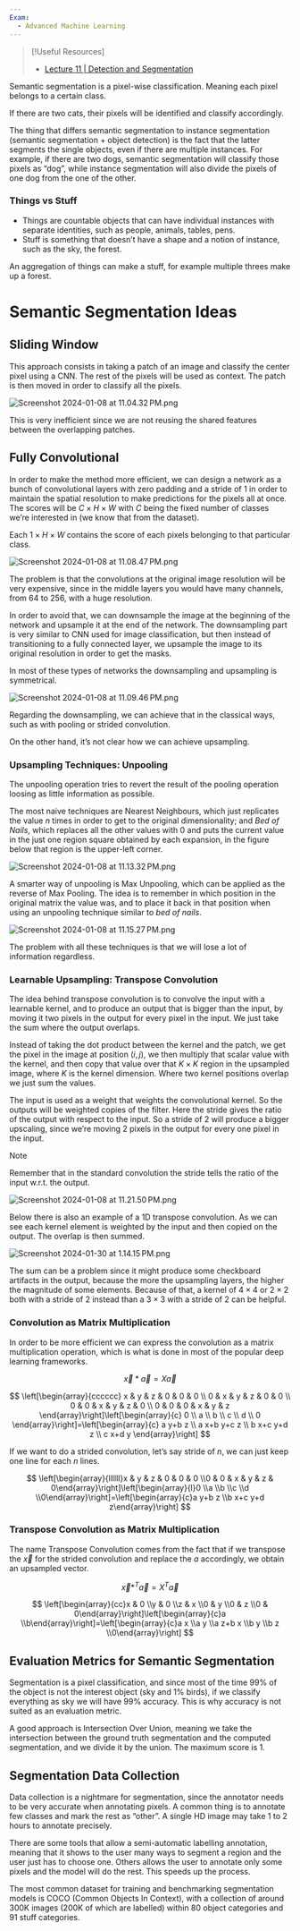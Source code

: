 ```yaml
---
Exam:
  - Advanced Machine Learning
---
```

>[!Useful Resources]
> - [Lecture 11 | Detection and Segmentation](https://www.youtube.com/watch?v=nDPWywWRIRo)

Semantic segmentation is a pixel-wise classification. Meaning each pixel belongs to a certain class.

If there are two cats, their pixels will be identified and classify accordingly.

The thing that differs semantic segmentation to instance segmentation (semantic segmentation + object detection) is the fact that the latter segments the single objects, even if there are multiple instances. For example, if there are two dogs, semantic segmentation will classify those pixels as “dog”, while instance segmentation will also divide the pixels of one dog from the one of the other.

### Things vs Stuff

- Things are countable objects that can have individual instances with separate identities, such as people, animals, tables, pens.
- Stuff is something that doesn’t have a shape and a notion of instance, such as the sky, the forest.

An aggregation of things can make a stuff, for example multiple threes make up a forest.

# Semantic Segmentation Ideas

## Sliding Window

This approach consists in taking a patch of an image and classify the center pixel using a CNN. The rest of the pixels will be used as context. The patch is then moved in order to classify all the pixels.

![Screenshot 2024-01-08 at 11.04.32 PM.png](Screenshot_2024-01-08_at_11.04.32_PM.png)

This is very inefficient since we are not reusing the shared features between the overlapping patches.

## Fully Convolutional

In order to make the method more efficient, we can design a network as a bunch of convolutional layers with zero padding and a stride of 1 in order to maintain the spatial resolution to make predictions for the pixels all at once. The scores will be $C \times H \times W$ with $C$ being the fixed number of classes we’re interested in (we know that from the dataset). 

Each $1 \times H \times W$ contains the score of each pixels belonging to that particular class.

![Screenshot 2024-01-08 at 11.08.47 PM.png](Screenshot_2024-01-08_at_11.08.47_PM.png)

The problem is that the convolutions at the original image resolution will be very expensive, since in the middle layers you would have many channels, from $64$ to $256$, with a huge resolution.

In order to avoid that, we can downsample the image at the beginning of the network and upsample it at the end of the network. The downsampling part is very similar to CNN used for image classification, but then instead of transitioning to a fully connected layer, we upsample the image to its original resolution in order to get the masks.

In most of these types of networks the downsampling and upsampling is symmetrical.

![Screenshot 2024-01-08 at 11.09.46 PM.png](Screenshot_2024-01-08_at_11.09.46_PM.png)

Regarding the downsampling, we can achieve that in the classical ways, such as with pooling or strided convolution.

On the other hand, it’s not clear how we can achieve upsampling.

### Upsampling Techniques: Unpooling

The unpooling operation tries to revert the result of the pooling operation loosing as little information as possible.

The most naive techniques are Nearest Neighbours, which just replicates the value $n$ times in order to get to the original dimensionality; and *Bed of Nails*, which replaces all the other values with $0$ and puts the current value in the just one region square obtained by each expansion, in the figure below that region is the upper-left corner.

![Screenshot 2024-01-08 at 11.13.32 PM.png](Screenshot_2024-01-08_at_11.13.32_PM.png)

A smarter way of unpooling is Max Unpooling, which can be applied as the reverse of Max Pooling. The idea is to remember in which position in the original matrix the value was, and to place it back in that position when using an unpooling technique similar to *bed of nails*.

![Screenshot 2024-01-08 at 11.15.27 PM.png](Screenshot_2024-01-08_at_11.15.27_PM.png)

The problem with all these techniques is that we will lose a lot of information regardless.

### Learnable Upsampling: Transpose Convolution

The idea behind transpose convolution is to convolve the input with a learnable kernel, and to produce an output that is bigger than the input, by moving it two pixels in the output for every pixel in the input. We just take the sum where the output overlaps.

Instead of taking the dot product between the kernel and the patch, we get the pixel in the image at position $(i,j)$, we then multiply that scalar value with the kernel, and then copy that value over that $K\times K$ region in the upsampled image, where $K$ is the kernel dimension. Where two kernel positions overlap we just sum the values.

The input is used as a weight that weights the convolutional kernel. So the outputs will be weighted copies of the filter. Here the stride gives the ratio of the output with respect to the input. So a stride of $2$ will produce a bigger upscaling, since we’re moving $2$ pixels in the output for every one pixel in the input.

> [!Note]
> Remember that in the standard convolution the stride tells the ratio of the input  w.r.t. the output.

![Screenshot 2024-01-08 at 11.21.50 PM.png](Screenshot_2024-01-08_at_11.21.50_PM.png)

Below there is also an example of a 1D transpose convolution. As we can see each kernel element is weighted by the input and then copied on the output. The overlap is then summed.

![Screenshot 2024-01-30 at 1.14.15 PM.png](Screenshot_2024-01-30_at_1.14.15_PM.png)

The sum can be a problem since it might produce some checkboard artifacts in the output, because the more the upsampling layers, the higher the magnitude of some elements. Because of that, a kernel of $4 \times 4$ or $2 \times 2$ both with a stride of $2$ instead than a $3 \times 3$ with a stride of $2$ can be helpful.

### Convolution as Matrix Multiplication

In order to be more efficient we can express the convolution as a matrix multiplication operation, which is what is done in most of the popular deep learning frameworks.

$$
\vec{x} * \vec{a} = X\vec{a}
$$

$$
\left[\begin{array}{cccccc}
x & y & z & 0 & 0 & 0 \\
0 & x & y & z & 0 & 0 \\
0 & 0 & x & y & z & 0 \\
0 & 0 & 0 & x & y & z
\end{array}\right]\left[\begin{array}{c}
0 \\
a \\
b \\
c \\
d \\
0
\end{array}\right]=\left[\begin{array}{c}
a y+b z \\
a x+b y+c z \\
b x+c y+d z \\
c x+d y
\end{array}\right]
$$

If we want to do a strided convolution, let’s say stride of $n$, we can just keep one line for each $n$ lines.

$$
\left[\begin{array}{llllll}x & y & z & 0 & 0 & 0 \\0 & 0 & x & y & z & 0\end{array}\right]\left[\begin{array}{l}0 \\a \\b \\c \\d \\0\end{array}\right]=\left[\begin{array}{c}a y+b z \\b x+c y+d z\end{array}\right]
$$

### Transpose Convolution as Matrix Multiplication

The name Transpose Convolution comes from the fact that if we transpose the $\vec{x}$ for the strided convolution and replace the $a$ accordingly, we obtain an upsampled vector.

$$
\vec{x} *^ T \vec{a} = X^T\vec{a}
$$

$$
\left[\begin{array}{cc}x & 0 \\y & 0 \\z & x \\0 & y \\0 & z \\0 & 0\end{array}\right]\left[\begin{array}{c}a \\b\end{array}\right]=\left[\begin{array}{c}a x \\a y \\a z+b x \\b y \\b z \\0\end{array}\right]
$$

## Evaluation Metrics for Semantic Segmentation

Segmentation is a pixel classification, and since most of the time 99% of the object is not the interest object (sky and 1% birds), if we classify everything as sky we will have 99% accuracy. This is why accuracy is not suited as an evaluation metric.

A good approach is Intersection Over Union, meaning we take the intersection between the ground truth segmentation and the computed segmentation, and we divide it by the union. The maximum score is $1$.

## Segmentation Data Collection

Data collection is a nightmare for segmentation, since the annotator needs to be very accurate when annotating pixels. A common thing is to annotate few classes and mark the rest as “other”. A single HD image may take 1 to 2 hours to annotate precisely.

There are some tools that allow a semi-automatic labelling annotation, meaning that it shows to the user many ways to segment a region and the user just has to choose one. Others allows the user to annotate only some pixels and the model will do the rest. This speeds up the process.

The most common dataset for training and benchmarking segmentation models is COCO (Common Objects In Context), with a collection of around 300K images (200K of which are labelled) within 80 object categories and 91 stuff categories.
